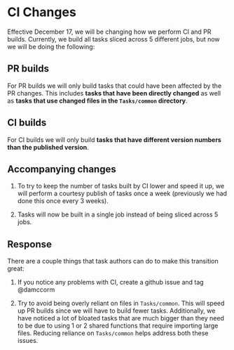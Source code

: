 # CI Changes

Effective December 17, we will be changing how we perform CI and PR builds. 
Currently, we build all tasks sliced across 5 different jobs, but now we will be doing the following:

## PR builds

For PR builds we will only build tasks that could have been affected by the PR changes. 
This includes **tasks that have been directly changed** as well as **tasks that use changed files in the ```Tasks/common``` directory**.

## CI builds

For CI builds we will only build **tasks that have different version numbers than the published version**.

## Accompanying changes

1. To try to keep the number of tasks built by CI lower and speed it up, we will perform a courtesy publish of tasks once a week (previously we had done this once every 3 weeks).

2. Tasks will now be built in a single job instead of being sliced across 5 jobs.

## Response

There are a couple things that task authors can do to make this transition great:

1. If you notice any problems with CI, create a github issue and tag @damccorm

2. Try to avoid being overly reliant on files in ```Tasks/common```. This will speed up PR builds since we will have to build fewer tasks.
Additionally, we have noticed a lot of bloated tasks that are much bigger than they need to be due to using 1 or 2 shared functions that require importing large files.
Reducing reliance on ```Tasks/common``` helps address both these issues.
